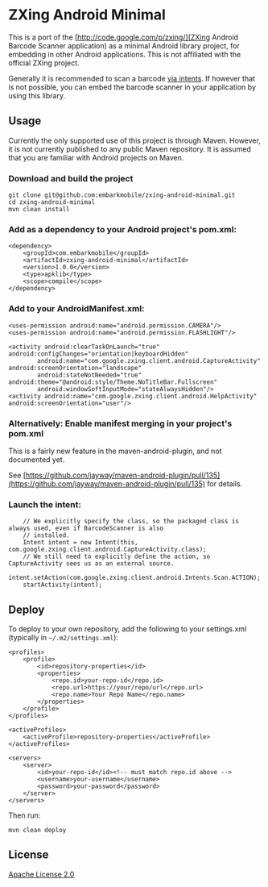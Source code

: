 # ZXing Android Minimal

This is a port of the [http://code.google.com/p/zxing/](ZXing Android Barcode Scanner application) as a minimal Android
library project, for embedding in other Android applications. This is not affiliated with the official ZXing project.

Generally it is recommended to scan a barcode [via intents](http://code.google.com/p/zxing/wiki/ScanningViaIntent).
If however that is not possible, you can embed the barcode scanner in your application by using this library.

## Usage

Currently the only supported use of this project is through Maven. However, it is not currently published to any
public Maven repository. It is assumed that you are familiar with Android projects on Maven.

### Download and build the project

    git clone git@github.com:embarkmobile/zxing-android-minimal.git
    cd zxing-android-minimal
    mvn clean install

### Add as a dependency to your Android project's pom.xml:

    <dependency>
        <groupId>com.embarkmobile</groupId>
        <artifactId>zxing-android-minimal</artifactId>
        <version>1.0.0</version>
        <type>apklib</type>
        <scope>compile</scope>
    </dependency>


### Add to your AndroidManifest.xml:

    <uses-permission android:name="android.permission.CAMERA"/>
    <uses-permission android:name="android.permission.FLASHLIGHT"/>

    <activity android:clearTaskOnLaunch="true" android:configChanges="orientation|keyboardHidden"
            android:name="com.google.zxing.client.android.CaptureActivity" android:screenOrientation="landscape"
            android:stateNotNeeded="true" android:theme="@android:style/Theme.NoTitleBar.Fullscreen"
            android:windowSoftInputMode="stateAlwaysHidden"/>
    <activity android:name="com.google.zxing.client.android.HelpActivity" android:screenOrientation="user"/>

### Alternatively: Enable manifest merging in your project's pom.xml

This is a fairly new feature in the maven-android-plugin, and not documented yet.

See [https://github.com/jayway/maven-android-plugin/pull/135](https://github.com/jayway/maven-android-plugin/pull/135) for details.

### Launch the intent:

        // We explicitly specify the class, so the packaged class is always used, even if BarcodeScanner is also
        // installed.
        Intent intent = new Intent(this, com.google.zxing.client.android.CaptureActivity.class);
        // We still need to explicitly define the action, so CaptureActivity sees us as an external source.
        intent.setAction(com.google.zxing.client.android.Intents.Scan.ACTION);
        startActivity(intent);

## Deploy

To deploy to your own repository, add the following to your settings.xml (typically in `~/.m2/settings.xml`):

    <profiles>
        <profile>
            <id>repository-properties</id>
            <properties>
                <repo.id>your-repo-id</repo.id>
                <repo.url>https://your/repo/url</repo.url>
                <repo.name>Your Repo Name</repo.name>
            </properties>
        </profile>
    </profiles>

    <activeProfiles>
        <activeProfile>repository-properties</activeProfile>
    </activeProfiles>

    <servers>
        <server>
            <id>your-repo-id</id><!-- must match repo.id above -->
            <username>your-username</username>
            <password>your-password</password>
        </server>
    </servers>

Then run:

    mvn clean deploy

## License

[Apache License 2.0](http://www.apache.org/licenses/LICENSE-2.0)
